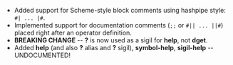 * Added support for Scheme-style block comments using hashpipe style: `#| ... |#`.
* Implemented support for documentation comments (`;;` or `#|| ... ||#`) placed right after an operator definition.
* **BREAKING CHANGE** -- **?** is now used as a sigil for **help**, not **dget**.
* Added **help** (and also **?** alias and **?** sigil), **symbol-help**, **sigil-help** -- UNDOCUMENTED!